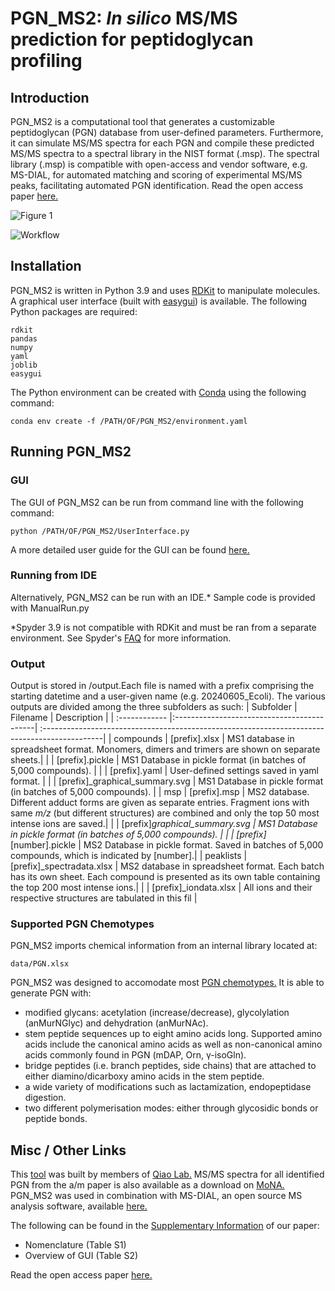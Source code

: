 # PGN_MS2: _In silico_ MS/MS prediction for peptidoglycan profiling

## Introduction
PGN_MS2 is a computational tool that generates a customizable peptidoglycan (PGN) database from user-defined parameters.
Furthermore, it can simulate MS/MS spectra for each PGN and compile these predicted MS/MS spectra to a spectral library in the NIST format (.msp).
The spectral library (.msp) is compatible with open-access and vendor software, e.g. MS-DIAL, for automated matching and scoring of experimental MS/MS peaks, facilitating automated PGN identification.
Read the open access paper [here.](https://doi.org/10.1039/D3SC05819K) 

![Figure 1](https://github.com/jerickwan/PGN_MS2_private/assets/95602149/b0c08ea9-5efd-430c-8118-95cad216cbab)

![Workflow](https://github.com/jerickwan/PGN_MS2_private/assets/95602149/12a82d7c-4bff-4a2d-a836-efb28f84a7d7)

## Installation
PGN_MS2 is written in Python 3.9 and uses [RDKit](https://www.rdkit.org/) to manipulate molecules. A graphical user interface (built with [easygui](https://github.com/robertlugg/easygui)) is available.
The following Python packages are required:
```
rdkit
pandas
numpy
yaml
joblib
easygui
```
The Python environment can be created with [Conda](https://conda.io/projects/conda/en/latest/user-guide/tasks/manage-environments.html) using the following command:
```
conda env create -f /PATH/OF/PGN_MS2/environment.yaml
```
## Running PGN_MS2
### GUI
The GUI of PGN_MS2 can be run from command line with the following command:
```
python /PATH/OF/PGN_MS2/UserInterface.py
```
A more detailed user guide for the GUI can be found [here.](https://github.com/user-attachments/files/15529917/SuppInfo1_User.Guide.to.PGN_MS2.v2.pdf)
### Running from IDE
Alternatively, PGN_MS2 can be run with an IDE.* Sample code is provided with ManualRun.py

*Spyder 3.9 is not compatible with RDKit and must be ran from a separate environment. See Spyder's [FAQ](https://docs.spyder-ide.org/current/faq.html#using-existing-environment) for more information.
### Output
Output is stored in /output.Each file is named with a prefix comprising the starting datetime and a user-given name (e.g. 20240605_Ecoli).
The various outputs are divided among the three subfolders as such:
| Subfolder     | Filename                                   | Description                                                                                   |
| :------------ |:-------------------------------------------| :---------------------------------------------------------------------------------------------|
| compounds     | [prefix].xlsx                              | MS1 database in spreadsheet format. Monomers, dimers and trimers are shown on separate sheets.|
|               | [prefix].pickle                            | MS1 Database in pickle format (in batches of 5,000 compounds).                                |
|               | [prefix].yaml                              | User-defined settings saved in yaml format.                                                   |
|               | [prefix]_graphical_summary.svg             | MS1 Database in pickle format (in batches of 5,000 compounds).                                |
| msp           | [prefix].msp                               | MS2 database. Different adduct forms are given as separate entries. Fragment ions with same _m/z_ (but different structures) are combined and only the top 50 most intense ions are saved.|
|               | [prefix]_graphical_summary.svg             | MS1 Database in pickle format (in batches of 5,000 compounds).                                |
|               | [prefix]_[number].pickle                   | MS2 Database in pickle format. Saved in batches of 5,000 compounds, which is indicated by [number].|
| peaklists     | [prefix]_spectradata.xlsx                  | MS2 database in spreadsheet format. Each batch has its own sheet. Each compound is presented as its own table containing the top 200 most intense ions.|
|               | [prefix]_iondata.xlsx                      | All ions and their respective structures are tabulated in this fil                            |
### Supported PGN Chemotypes
PGN_MS2 imports chemical information from an internal library located at:
```
data/PGN.xlsx
```
PGN_MS2 was designed to accomodate most [PGN chemotypes.](https://doi.org/10.1111/j.1574-6976.2007.00094.x) It is able to generate PGN with:
* modified glycans: acetylation (increase/decrease), glycolylation (anMurNGlyc) and dehydration (anMurNAc).
* stem peptide sequences up to eight amino acids long. Supported amino acids include the canonical amino acids as well as non-canonical amino acids commonly found in PGN (mDAP, Orn, γ-isoGln).
* bridge peptides (i.e. branch peptides, side chains) that are attached to either diamino/dicarboxy amino acids in the stem peptide.
* a wide variety of modifications such as lactamization, endopeptidase digestion.
* two different polymerisation modes: either through glycosidic bonds or peptide bonds.
## Misc / Other Links
This [tool](https://www.yqiaolab.com/pgn_ms2-tool) was built by members of [Qiao Lab.](https://www.yqiaolab.com)
MS/MS spectra for all identified PGN from the a/m paper is also available as a download on [MoNA.](https://mona.fiehnlab.ucdavis.edu/downloads)
PGN_MS2 was used in combination with MS-DIAL, an open source MS analysis software, available [here.](https://systemsomicslab.github.io/compms/msdial/main.html)

The following can be found in the [Supplementary Information](https://www.rsc.org/suppdata/d3/sc/d3sc05819k/d3sc05819k1.pdf) of our paper:
* Nomenclature (Table S1)
* Overview of GUI (Table S2)

Read the open access paper [here.](https://doi.org/10.1039/D3SC05819K) 
